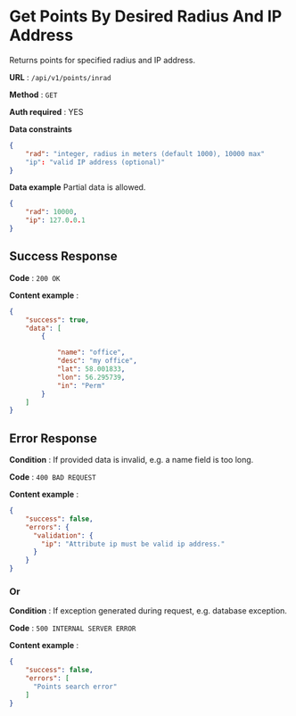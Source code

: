 # Get Points By Desired Radius And IP Address

Returns points for specified radius and IP address.

**URL** : `/api/v1/points/inrad`

**Method** : `GET`

**Auth required** : YES

**Data constraints**

```json
{
    "rad": "integer, radius in meters (default 1000), 10000 max"
    "ip": "valid IP address (optional)"
}
```

**Data example** Partial data is allowed.


```json
{
    "rad": 10000,
    "ip": 127.0.0.1
}
```

## Success Response

**Code** : `200 OK`

**Content example** :

```json
{
    "success": true,
    "data": [
        {

            "name": "office",
            "desc": "my office",
            "lat": 58.001833,
            "lon": 56.295739,
            "in": "Perm"
        }
    ]
}
```

## Error Response

**Condition** : If provided data is invalid, e.g. a name field is too long.

**Code** : `400 BAD REQUEST`

**Content example** :

```json
{
    "success": false,
    "errors": {
      "validation": {
        "ip": "Attribute ip must be valid ip address."
      }
    }
}
```

### Or

**Condition** : If exception generated during request, e.g. database exception.

**Code** : `500 INTERNAL SERVER ERROR`

**Content example** :

```json
{
    "success": false,
    "errors": [
      "Points search error"
    ]
}
```